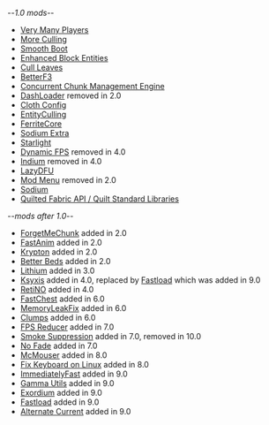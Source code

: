 --_1.0 mods_--


- [Very Many Players](https://modrinth.com/mod/vmp-fabric)
- [More Culling](https://modrinth.com/mod/moreculling)
- [Smooth Boot](https://modrinth.com/mod/smoothboot-fabric)
- [Enhanced Block Entities](https://modrinth.com/mod/ebe)
- [Cull Leaves](https://modrinth.com/mod/cull-leaves)
- [BetterF3](https://modrinth.com/mod/betterf3)
- [Concurrent Chunk Management Engine](https://modrinth.com/mod/c2me-fabric)
- [DashLoader](https://modrinth.com/mod/dashloader) removed in 2.0
- [Cloth Config](https://modrinth.com/mod/cloth-config)
- [EntityCulling](https://modrinth.com/mod/entityculling)
- [FerriteCore](https://modrinth.com/mod/ferrite-core)
- [Sodium Extra](https://modrinth.com/mod/sodium-extra)
- [Starlight](https://modrinth.com/mod/starlight)
- [Dynamic FPS](https://modrinth.com/mod/dynamic-fps) removed in 4.0
- [Indium](https://modrinth.com/mod/indium) removed in 4.0
- [LazyDFU](https://modrinth.com/mod/lazydfu)
- [Mod Menu](https://modrinth.com/mod/modmenu) removed in 2.0
- [Sodium](https://modrinth.com/mod/sodium)
- [Quilted Fabric API / Quilt Standard Libraries](https://modrinth.com/mod/qsl)

--_mods after 1.0_--


- [ForgetMeChunk](https://modrinth.com/mod/forgetmechunk) added in 2.0
- [FastAnim](https://modrinth.com/mod/fastanim) added in 2.0
- [Krypton](https://modrinth.com/mod/krypton) added in 2.0
- [Better Beds](https://modrinth.com/mod/better-beds) added in 2.0
- [Lithium](https://modrinth.com/mod/lithium) added in 3.0
- [Ksyxis](https://modrinth.com/mod/ksyxis) added in 4.0, replaced by [Fastload](https://modrinth.com/mod/fastload) which was added in 9.0
- [RetiNO](https://modrinth.com/mod/retino) added in 4.0
- [FastChest](https://github.com/FakeDomi/FastChest) added in 6.0
- [MemoryLeakFix](https://www.curseforge.com/minecraft/mc-mods/memoryleakfix) added in 6.0
- [Clumps](https://www.curseforge.com/minecraft/mc-mods/clumps) added in 6.0
- [FPS Reducer](https://www.curseforge.com/minecraft/mc-mods/fps-reducer/) added in 7.0
- [Smoke Suppression](https://modrinth.com/mod/smoke-suppression/) added in 7.0, removed in 10.0
- [No Fade](https://www.curseforge.com/minecraft/mc-mods/no-fade/) added in 7.0
- [McMouser](https://modrinth.com/mod/mcmouser) added in 8.0
- [Fix Keyboard on Linux](https://modrinth.com/mod/fix-keyboard-on-linux) added in 8.0
- [ImmediatelyFast](https://modrinth.com/mod/immediatelyfast) added in 9.0
- [Gamma Utils](https://www.curseforge.com/minecraft/mc-mods/gamma-utils) added in 9.0
- [Exordium](https://modrinth.com/mod/exordium) added in 9.0
- [Fastload](https://modrinth.com/mod/fastload) added in 9.0
- [Alternate Current](https://modrinth.com/mod/alternate-current/) added in 9.0
